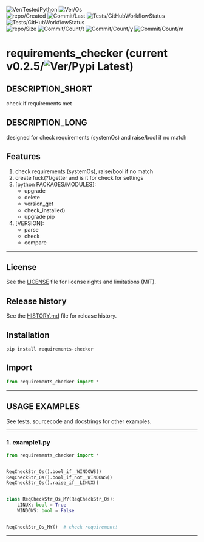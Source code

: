 ![Ver/TestedPython](https://img.shields.io/pypi/pyversions/requirements_checker)
![Ver/Os](https://img.shields.io/badge/os_development-Windows-blue)  
![repo/Created](https://img.shields.io/github/created-at/centroid457/requirements_checker)
![Commit/Last](https://img.shields.io/github/last-commit/centroid457/requirements_checker)
![Tests/GitHubWorkflowStatus](https://github.com/centroid457/requirements_checker/actions/workflows/test_linux.yml/badge.svg)
![Tests/GitHubWorkflowStatus](https://github.com/centroid457/requirements_checker/actions/workflows/test_windows.yml/badge.svg)  
![repo/Size](https://img.shields.io/github/repo-size/centroid457/requirements_checker)
![Commit/Count/t](https://img.shields.io/github/commit-activity/t/centroid457/requirements_checker)
![Commit/Count/y](https://img.shields.io/github/commit-activity/y/centroid457/requirements_checker)
![Commit/Count/m](https://img.shields.io/github/commit-activity/m/centroid457/requirements_checker)

# requirements_checker (current v0.2.5/![Ver/Pypi Latest](https://img.shields.io/pypi/v/requirements_checker?label=pypi%20latest))

## DESCRIPTION_SHORT
check if requirements met

## DESCRIPTION_LONG
designed for check requirements (systemOs) and raise/bool if no match


## Features
1. check requirements (systemOs), raise/bool if no match  
2. create fuck(?)/getter and is it for check for settings  
3. [python PACKAGES/MODULES]:  
	- upgrade  
	- delete  
	- version_get  
	- check_installed)  
	- upgrade pip  
4. [VERSION]:  
	- parse  
	- check  
	- compare  


********************************************************************************
## License
See the [LICENSE](LICENSE) file for license rights and limitations (MIT).


## Release history
See the [HISTORY.md](HISTORY.md) file for release history.


## Installation
```commandline
pip install requirements-checker
```


## Import
```python
from requirements_checker import *
```


********************************************************************************
## USAGE EXAMPLES
See tests, sourcecode and docstrings for other examples.  

------------------------------
### 1. example1.py
```python
from requirements_checker import *


ReqCheckStr_Os().bool_if__WINDOWS()
ReqCheckStr_Os().bool_if_not__WINDOWS()
ReqCheckStr_Os().raise_if__LINUX()


class ReqCheckStr_Os_MY(ReqCheckStr_Os):
    LINUX: bool = True
    WINDOWS: bool = False


ReqCheckStr_Os_MY()  # check requirement!
```

********************************************************************************
